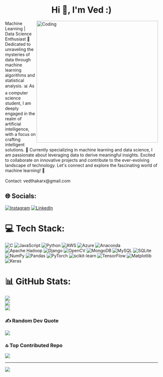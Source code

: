 <h1 align="center">Hi 👋, I'm Ved :)</h1>
<img align="right" alt="Coding" width="400" src="https://media0.giphy.com/media/3iyKHMIKg5VWG6qHUm/giphy.gif?cid=ecf05e47ncis8z9zlidfvjyk8vhs286q3dw56bd55b4nrtwl&ep=v1_stickers_search&rid=giphy.gif&ct=s">
Machine Learning | Data Science Enthusiast 🤖<br>Dedicated to unraveling the mysteries of data through machine learning algorithms and statistical analysis. 📊 As a computer science student, I am deeply engaged in the realm of artificial intelligence, with a focus on crafting intelligent solutions. 🧠 Currently specializing in machine learning and data science, I am passionate about leveraging data to derive meaningful insights. Excited to collaborate on innovative projects and contribute to the ever-evolving landscape of technology. Let's connect and explore the fascinating world of machine learning! 🤝<br><br>Contact: vedthakarx@gmail.com


## 🌐 Socials:
[![Instagram](https://img.shields.io/badge/Instagram-%23E4405F.svg?logo=Instagram&logoColor=white)](https://instagram.com/turntved) [![LinkedIn](https://img.shields.io/badge/LinkedIn-%230077B5.svg?logo=linkedin&logoColor=white)](https://linkedin.com/in/ved-thakar) 

# 💻 Tech Stack:
![C](https://img.shields.io/badge/c-%2300599C.svg?style=for-the-badge&logo=c&logoColor=white) ![JavaScript](https://img.shields.io/badge/javascript-%23323330.svg?style=for-the-badge&logo=javascript&logoColor=%23F7DF1E) ![Python](https://img.shields.io/badge/python-3670A0?style=for-the-badge&logo=python&logoColor=ffdd54) ![AWS](https://img.shields.io/badge/AWS-%23FF9900.svg?style=for-the-badge&logo=amazon-aws&logoColor=white) ![Azure](https://img.shields.io/badge/azure-%230072C6.svg?style=for-the-badge&logo=microsoftazure&logoColor=white) ![Anaconda](https://img.shields.io/badge/Anaconda-%2344A833.svg?style=for-the-badge&logo=anaconda&logoColor=white) ![Apache Hadoop](https://img.shields.io/badge/Apache%20Hadoop-66CCFF?style=for-the-badge&logo=apachehadoop&logoColor=black) ![Django](https://img.shields.io/badge/django-%23092E20.svg?style=for-the-badge&logo=django&logoColor=white) ![OpenCV](https://img.shields.io/badge/opencv-%23white.svg?style=for-the-badge&logo=opencv&logoColor=white) ![MongoDB](https://img.shields.io/badge/MongoDB-%234ea94b.svg?style=for-the-badge&logo=mongodb&logoColor=white) ![MySQL](https://img.shields.io/badge/mysql-%2300000f.svg?style=for-the-badge&logo=mysql&logoColor=white) ![SQLite](https://img.shields.io/badge/sqlite-%2307405e.svg?style=for-the-badge&logo=sqlite&logoColor=white) ![NumPy](https://img.shields.io/badge/numpy-%23013243.svg?style=for-the-badge&logo=numpy&logoColor=white) ![Pandas](https://img.shields.io/badge/pandas-%23150458.svg?style=for-the-badge&logo=pandas&logoColor=white) ![PyTorch](https://img.shields.io/badge/PyTorch-%23EE4C2C.svg?style=for-the-badge&logo=PyTorch&logoColor=white) ![scikit-learn](https://img.shields.io/badge/scikit--learn-%23F7931E.svg?style=for-the-badge&logo=scikit-learn&logoColor=white) ![TensorFlow](https://img.shields.io/badge/TensorFlow-%23FF6F00.svg?style=for-the-badge&logo=TensorFlow&logoColor=white) ![Matplotlib](https://img.shields.io/badge/Matplotlib-%23ffffff.svg?style=for-the-badge&logo=Matplotlib&logoColor=black) ![Keras](https://img.shields.io/badge/Keras-%23D00000.svg?style=for-the-badge&logo=Keras&logoColor=white)
# 📊 GitHub Stats:
![](https://github-readme-stats.vercel.app/api?username=turntved&theme=radical&hide_border=false&include_all_commits=false&count_private=false)<br/>
![](https://github-readme-streak-stats.herokuapp.com/?user=turntved&theme=radical&hide_border=false)<br/>
![](https://github-readme-stats.vercel.app/api/top-langs/?username=turntved&theme=radical&hide_border=false&include_all_commits=false&count_private=false&layout=compact)

### ✍️ Random Dev Quote
![](https://quotes-github-readme.vercel.app/api?type=horizontal&theme=radical)

### 🔝 Top Contributed Repo
![](https://github-contributor-stats.vercel.app/api?username=turntved&limit=5&theme=radical&combine_all_yearly_contributions=true)

---
[![](https://visitcount.itsvg.in/api?id=turntved&icon=0&color=0)](https://visitcount.itsvg.in)

<!-- Proudly created with GPRM ( https://gprm.itsvg.in ) -->
